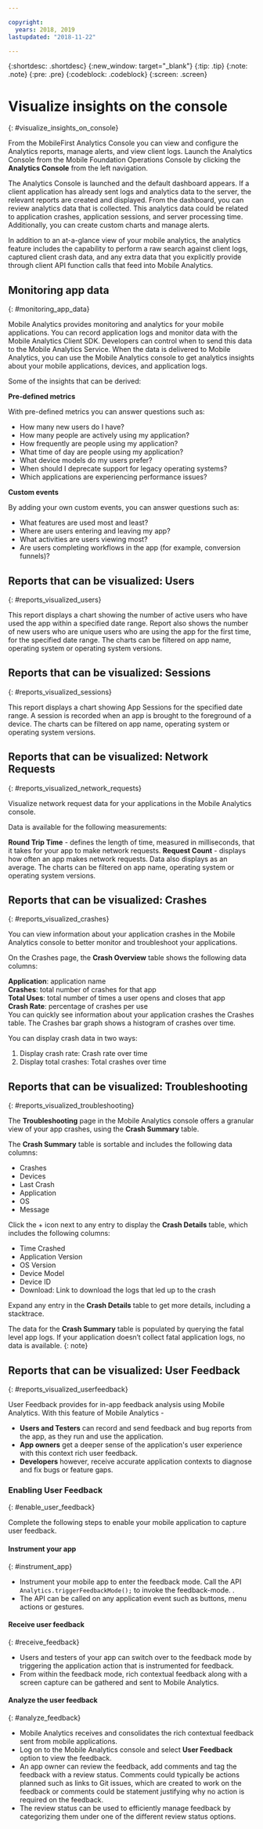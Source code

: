 ```yaml
---

copyright:
  years: 2018, 2019
lastupdated: "2018-11-22"

---
```


{:shortdesc: .shortdesc}
{:new_window: target="_blank"}
{:tip: .tip}
{:note: .note}
{:pre: .pre}
{:codeblock: .codeblock}
{:screen: .screen}

# Visualize insights on the console
{: #visualize_insights_on_console}

From the MobileFirst Analytics Console you can view and configure the Analytics reports, manage alerts, and view client logs. Launch the Analytics Console from the Mobile Foundation Operations Console by clicking the **Analytics Console** from the left navigation.

The Analytics Console is launched and the default dashboard appears. If a client application has already sent logs and analytics data to the server, the relevant reports are created and displayed. From the dashboard, you can review analytics data that is collected. This analytics data could be related to application crashes, application sessions, and server processing time. Additionally, you can create custom charts and manage alerts.

In addition to an at-a-glance view of your mobile analytics, the analytics feature includes the capability to perform a raw search against client logs, captured client crash data, and any extra data that you explicitly provide through client API function calls that feed into Mobile Analytics.

## Monitoring app data
{: #monitoring_app_data}

Mobile Analytics provides monitoring and analytics for your mobile applications. You can record application logs and monitor data with the Mobile Analytics Client SDK. Developers can control when to send this data to the Mobile Analytics Service. When the data is delivered to Mobile Analytics, you can use the Mobile Analytics console to get analytics insights about your mobile applications, devices, and application logs.

Some of the insights that can be derived:

**Pre-defined metrics**

With pre-defined metrics you can answer questions such as:
* How many new users do I have?
* How many people are actively using my application?
* How frequently are people using my application?
* What time of day are people using my application?
* What device models do my users prefer?
* When should I deprecate support for legacy operating systems?
* Which applications are experiencing performance issues?

**Custom events**

By adding your own custom events, you can answer questions such as:
* What features are used most and least?
* Where are users entering and leaving my app?
* What activities are users viewing most?
* Are users completing workflows in the app (for example, conversion funnels)?

## Reports that can be visualized: Users
{: #reports_visualized_users}

This report displays a chart showing the number of active users who have used the app within a specified date range. Report also shows the number of new users who are unique users who are using the app for the first time, for the specified date range.
The charts can be filtered on app name, operating system or operating system versions.

## Reports that can be visualized: Sessions
{: #reports_visualized_sessions}

This report displays a chart showing App Sessions for the specified date range. A session is recorded when an app is brought to the foreground of a device. The charts can be filtered on app name, operating system or operating system versions.

## Reports that can be visualized: Network Requests
{: #reports_visualized_network_requests}

Visualize network request data for your applications in the Mobile Analytics console.

Data is available for the following measurements:

**Round Trip Time** - defines the length of time, measured in milliseconds, that it takes for your app to make network requests.
**Request Count** - displays how often an app makes network requests. Data also displays as an average.
The charts can be filtered on app name, operating system or operating system versions.

## Reports that can be visualized: Crashes
{: #reports_visualized_crashes}

You can view information about your application crashes in the Mobile Analytics console to better monitor and troubleshoot your applications.

On the Crashes page, the **Crash Overview** table shows the following data columns:

**Application**: application name<br/>
**Crashes**: total number of crashes for that app<br/>
**Total Uses**: total number of times a user opens and closes that app<br/>
**Crash Rate**: percentage of crashes per use<br/>
You can quickly see information about your application crashes the Crashes table. The Crashes bar graph shows a histogram of crashes over time.<br/>

You can display crash data in two ways:

1.  Display crash rate: Crash rate over time
2.  Display total crashes: Total crashes over time

## Reports that can be visualized: Troubleshooting
{: #reports_visualized_troubleshooting}

The **Troubleshooting** page in the Mobile Analytics console offers a granular view of your app crashes, using the **Crash Summary** table.

The **Crash Summary** table is sortable and includes the following data columns:

* Crashes
* Devices
* Last Crash
* Application
* OS
* Message

Click the + icon next to any entry to display the **Crash Details** table, which includes the following columns:

* Time Crashed
* Application Version
* OS Version
* Device Model
* Device ID
* Download: Link to download the logs that led up to the crash

Expand any entry in the **Crash Details** table to get more details, including a stacktrace.

The data for the **Crash Summary** table is populated by querying the fatal level app logs. If your application doesn’t collect fatal application logs, no data is available.
{: note}


## Reports that can be visualized: User Feedback
{: #reports_visualized_userfeedback}

User Feedback provides for in-app feedback analysis using Mobile Analytics.
With this feature of Mobile Analytics -
* **Users and Testers** can record and send feedback and bug reports from the app, as they run and use the application.
* **App owners** get a deeper sense of the application's user experience with this context rich user feedback.
* **Developers** however, receive accurate application contexts to diagnose and fix bugs or feature gaps.

### Enabling User Feedback
{: #enable_user_feedback}

Complete the following steps to enable your mobile application to capture user feedback.

#### Instrument your app
{: #instrument_app}

* Instrument your mobile app to enter the feedback mode. Call the API `Analytics.triggerFeedbackMode();` to invoke the feedback-mode. <!--For more information, refer to the documentation [here](instrument_an_app.html)-->.
* The API can be called on any application event such as buttons, menu actions or gestures.

#### Receive user feedback
{: #receive_feedback}

* Users and testers of your app can switch over to the feedback mode by triggering the application action that is instrumented for feedback.
* From within the feedback mode, rich contextual feedback along with a screen capture can be gathered and sent to Mobile Analytics.

#### Analyze the user feedback
{: #analyze_feedback}

* Mobile Analytics receives and consolidates the rich contextual feedback sent from mobile applications.
* Log on to the Mobile Analytics console and select **User Feedback** option to view the feedback.
* An app owner can review the feedback, add comments and tag the feedback with a review status. Comments could typically be actions planned such as links to Git issues, which are created to work on the feedback or comments could be statement justifying why no action is required on the feedback.
* The review status can be used to efficiently manage feedback by categorizing them under one of the different review status options.

